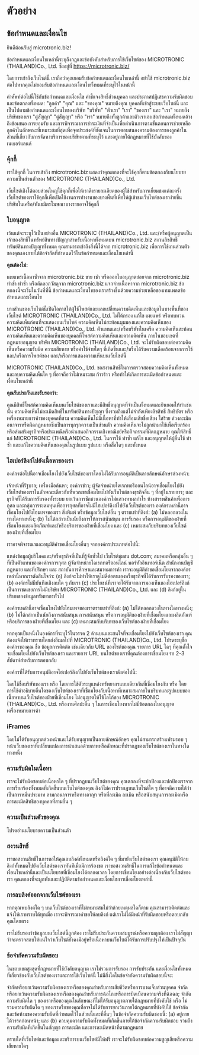 # ตัวอย่าง

## ข้อกำหนดและเงื่อนไข

ยินดีต้อนรับสู่ microtronic.biz!

ข้อกำหนดและเงื่อนไขเหล่านี้ระบุถึงกฎและข้อบังคับสำหรับการใช้เว็บไซต์ของ MICROTRONIC (THAILAND)​Co., Ltd. ซึ่งอยู่ที่ https://microtronic.biz/

โดยการเข้าถึงเว็บไซต์นี้ เราถือว่าคุณยอมรับข้อกำหนดและเงื่อนไขเหล่านี้ อย่าใช้ microtronic.biz ต่อไปหากคุณไม่ยอมรับข้อกำหนดและเงื่อนไขทั้งหมดที่ระบุไว้ในหน้านี้

คำศัพท์ต่อไปนี้ใช้กับข้อกำหนดและเงื่อนไข คำชี้แจงสิทธิ์ส่วนบุคคล และประกาศปฏิเสธความรับผิดชอบ และข้อตกลงทั้งหมด: "ลูกค้า" "คุณ" และ "ของคุณ" หมายถึงคุณ บุคคลที่เข้าสู่ระบบเว็บไซต์นี้ และเป็นไปตามข้อกำหนดและเงื่อนไขของบริษัท "บริษัท" "ตัวเรา" "เรา" "ของเรา" และ "เรา" หมายถึงบริษัทของเรา "คู่สัญญา" "คู่สัญญา" หรือ "เรา" หมายถึงทั้งลูกค้าและตัวเราเอง ข้อกำหนดทั้งหมดอ้างถึงข้อเสนอ การยอมรับ และการพิจารณาการชำระเงินที่จำเป็นเพื่อดำเนินการตามขั้นตอนการช่วยเหลือลูกค้าในลักษณะที่เหมาะสมที่สุดเพื่อจุดประสงค์ที่ชัดเจนในการตอบสนองความต้องการของลูกค้าในส่วนที่เกี่ยวกับการจัดหาบริการของบริษัทตามที่ระบุไว้ และอยู่ภายใต้กฎหมายที่ใช้บังคับของเนเธอร์แลนด์

### คุ้กกี้
เราใช้คุกกี้ ในการเข้าถึง microtronic.biz แสดงว่าคุณตกลงที่จะใช้คุกกี้ตามข้อตกลงกับนโยบายความเป็นส่วนตัวของ MICROTRONIC (THAILAND)Co., Ltd.

เว็บไซต์เชิงโต้ตอบส่วนใหญ่ใช้คุกกี้เพื่อให้เราดึงรายละเอียดของผู้ใช้สำหรับการเยี่ยมชมแต่ละครั้ง เว็บไซต์ของเราใช้คุกกี้เพื่อเปิดใช้งานการทำงานของบางพื้นที่เพื่อให้ผู้เข้าชมเว็บไซต์ของเราง่ายขึ้น บริษัทในเครือ/พันธมิตรโฆษณาบางรายอาจใช้คุกกี้

### ใบอนุญาต
เว้นแต่จะระบุไว้เป็นอย่างอื่น MICROTRONIC (THAILAND)Co., Ltd. และ/หรือผู้อนุญาตเป็นเจ้าของสิทธิ์ในทรัพย์สินทางปัญญาสำหรับเนื้อหาทั้งหมดบน microtronic.biz สงวนลิขสิทธิ์ทรัพย์สินทางปัญญาทั้งหมด คุณสามารถเข้าถึงสิ่งนี้ได้จาก microtronic.biz เพื่อการใช้งานส่วนตัวของคุณเองภายใต้ข้อจำกัดที่กำหนดไว้ในข้อกำหนดและเงื่อนไขเหล่านี้

**คุณต้องไม่:**

เผยแพร่เนื้อหาซ้ำจาก microtronic.biz
ขาย เช่า หรือออกใบอนุญาตย่อยจาก microtronic.biz
ทำซ้ำ ทำซ้ำ หรือคัดลอกวัสดุจาก microtronic.biz
แจกจ่ายเนื้อหาจาก microtronic.biz
ข้อตกลงนี้จะเริ่มในวันที่ที่นี้ ข้อกำหนดและเงื่อนไขของเราสร้างขึ้นด้วยความช่วยเหลือของเทมเพลตข้อกำหนดและเงื่อนไข

บางส่วนของเว็บไซต์นี้เปิดโอกาสให้ผู้ใช้โพสต์และแลกเปลี่ยนความคิดเห็นและข้อมูลในบางพื้นที่ของเว็บไซต์ MICROTRONIC (THAILAND)Co., Ltd. ไม่ได้กรอง แก้ไข เผยแพร่ หรือทบทวนความคิดเห็นก่อนที่จะแสดงบนเว็บไซต์ ความคิดเห็นไม่สะท้อนมุมมองและความคิดเห็นของ MICROTRONIC (THAILAND)Co., Ltd. ตัวแทนและ/หรือบริษัทในเครือ ความคิดเห็นสะท้อนความคิดเห็นและความคิดเห็นของบุคคลที่โพสต์ความคิดเห็นและความคิดเห็น ภายในขอบเขตที่กฎหมายอนุญาต บริษัท MICROTRONIC (THAILAND)​Co., Ltd. จะไม่รับผิดชอบต่อความคิดเห็นหรือความรับผิด ความเสียหาย หรือค่าใช้จ่ายใดๆ ที่เกิดขึ้นและ/หรือได้รับความเดือดร้อนจากการใช้และ/หรือการโพสต์ของ และ/หรือการแสดงความเห็นบนเว็บไซต์นี้

MICROTRONIC (THAILAND)Co., Ltd. ขอสงวนสิทธิ์ในการตรวจสอบความคิดเห็นทั้งหมดและลบความคิดเห็นใด ๆ ที่อาจถือว่าไม่เหมาะสม ก้าวร้าว หรือทำให้เกิดการละเมิดข้อกำหนดและเงื่อนไขเหล่านี้

**คุณรับประกันและรับรองว่า:**

คุณมีสิทธิ์โพสต์ความคิดเห็นบนเว็บไซต์ของเราและมีสิทธิ์อนุญาตที่จำเป็นทั้งหมดและยินยอมให้ทำเช่นนั้น
ความคิดเห็นไม่ละเมิดสิทธิ์ในทรัพย์สินทางปัญญา ซึ่งรวมถึงแต่ไม่จำกัดเพียงลิขสิทธิ์ สิทธิบัตร หรือเครื่องหมายการค้าของบุคคลที่สาม
ความคิดเห็นไม่มีเนื้อหาที่ทำให้เสื่อมเสียชื่อเสียง ใส่ร้าย ล่วงละเมิด อนาจารหรือผิดกฎหมายซึ่งเป็นการบุกรุกความเป็นส่วนตัว
ความคิดเห็นจะไม่ถูกนำมาใช้เพื่อเรียกร้องหรือส่งเสริมธุรกิจหรือประเพณีหรือนำเสนอกิจกรรมเชิงพาณิชย์หรือกิจกรรมที่ผิดกฎหมาย
คุณให้สิทธิ์แก่ MICROTRONIC (THAILAND)Co., Ltd. ในการใช้ ทำซ้ำ แก้ไข และอนุญาตให้ผู้อื่นใช้ ทำซ้ำ และแก้ไขความคิดเห็นของคุณในรูปแบบ รูปแบบ หรือสื่อใดๆ และทั้งหมด

### ไฮเปอร์ลิงก์ไปยังเนื้อหาของเรา

องค์กรต่อไปนี้อาจเชื่อมโยงไปยังเว็บไซต์ของเราโดยไม่ได้รับการอนุมัติเป็นลายลักษณ์อักษรล่วงหน้า:

เจ้าหน้าที่รัฐบาล;
เครื่องมือค้นหา;
องค์กรข่าว;
ผู้จัดจำหน่ายไดเรกทอรีออนไลน์อาจเชื่อมโยงไปยังเว็บไซต์ของเราในลักษณะเดียวกับที่พวกเขาเชื่อมโยงไปยังเว็บไซต์ของธุรกิจอื่น ๆ ที่อยู่ในรายการ; และ
ธุรกิจที่ได้รับการรับรองทั้งระบบ ยกเว้นการชักชวนองค์กรไม่แสวงหาผลกำไร ห้างสรรพสินค้าเพื่อการกุศล และกลุ่มการระดมทุนเพื่อการกุศลที่อาจไม่มีไฮเปอร์ลิงก์ไปยังเว็บไซต์ของเรา
องค์กรเหล่านี้อาจเชื่อมโยงไปยังโฮมเพจของเรา สิ่งพิมพ์ หรือข้อมูลเว็บไซต์อื่น ๆ ตราบเท่าที่ลิงก์: (a) ไม่หลอกลวงในทางใดทางหนึ่ง; (b) ไม่ได้กล่าวเป็นนัยถึงการให้การสนับสนุน การรับรอง หรือการอนุมัติของฝ่ายที่เชื่อมโยงและผลิตภัณฑ์และ/หรือบริการของฝ่ายที่เชื่อมโยง และ (c) เหมาะสมกับบริบทของเว็บไซต์ของฝ่ายที่เชื่อมโยง

เราอาจพิจารณาและอนุมัติคำขอเชื่อมโยงอื่นๆ จากองค์กรประเภทต่อไปนี้:

แหล่งข้อมูลผู้บริโภคและ/หรือธุรกิจที่เป็นที่รู้จักทั่วไป
เว็บไซต์ชุมชน dot.com;
สมาคมหรือกลุ่มอื่น ๆ ที่เป็นตัวแทนขององค์กรการกุศล
ผู้จัดจำหน่ายไดเรกทอรีออนไลน์
พอร์ทัลอินเทอร์เน็ต
สำนักงานบัญชี กฎหมาย และที่ปรึกษา และ
สถาบันการศึกษาและสมาคมการค้า
เราจะอนุมัติคำขอเชื่อมโยงจากองค์กรเหล่านี้หากเราตัดสินใจว่า: (ก) ลิงก์จะไม่ทำให้เราดูไม่ดีต่อตนเองหรือธุรกิจที่ได้รับการรับรองของเรา; (b) องค์กรไม่มีบันทึกเชิงลบใด ๆ กับเรา (c) ประโยชน์ที่เราจะได้รับจากการมองเห็นของไฮเปอร์ลิงก์เป็นการชดเชยการไม่มีบริษัท MICROTRONIC (THAILAND)​Co., Ltd. และ (d) ลิงก์อยู่ในบริบทของข้อมูลทรัพยากรทั่วไป

องค์กรเหล่านี้อาจเชื่อมโยงไปยังโฮมเพจของเราตราบเท่าที่ลิงก์: (a) ไม่ได้หลอกลวงในทางใดทางหนึ่ง; (b) ไม่ได้กล่าวเป็นนัยถึงการสนับสนุน การสนับสนุน หรือการอนุมัติของฝ่ายที่เชื่อมโยงและผลิตภัณฑ์หรือบริการของฝ่ายที่เชื่อมโยง และ (c) เหมาะสมกับบริบทของเว็บไซต์ของฝ่ายที่เชื่อมโยง

หากคุณเป็นหนึ่งในองค์กรที่ระบุไว้ในวรรค 2 ด้านบนและสนใจที่จะเชื่อมโยงไปยังเว็บไซต์ของเรา คุณต้องแจ้งให้เราทราบโดยส่งอีเมลไปที่ MICROTRONIC (THAILAND)Co., Ltd. โปรดระบุชื่อ องค์กรของคุณ ชื่อ ข้อมูลการติดต่อ เช่นเดียวกับ URL ของไซต์ของคุณ รายการ URL ใดๆ ที่คุณตั้งใจจะเชื่อมโยงไปยังเว็บไซต์ของเรา และรายการ URL บนไซต์ของเราที่คุณต้องการเชื่อมโยง รอ 2-3 สัปดาห์สำหรับการตอบกลับ

องค์กรที่ได้รับการอนุมัติอาจไฮเปอร์ลิงก์ไปยังเว็บไซต์ของเราดังต่อไปนี้:

โดยใช้ชื่อบริษัทของเรา หรือ
โดยการใช้ตัวระบุแหล่งทรัพยากรแบบเดียวกันที่เชื่อมโยงกับ หรือ
โดยการใช้คำอธิบายอื่นใดของเว็บไซต์ของเราที่เชื่อมโยงกับเนื้อหาที่เหมาะสมภายในบริบทและรูปแบบของเนื้อหาบนเว็บไซต์ของฝ่ายที่เชื่อมโยง
ไม่อนุญาตให้ใช้โลโก้ของ MICROTRONIC (THAILAND)Co., Ltd. หรืองานศิลปะอื่น ๆ ในการเชื่อมโยงหากไม่มีข้อตกลงใบอนุญาตเครื่องหมายการค้า

### iFrames

โดยไม่ได้รับอนุญาตล่วงหน้าและได้รับอนุญาตเป็นลายลักษณ์อักษร คุณไม่สามารถสร้างเฟรมรอบ ๆ หน้าเว็บของเราที่เปลี่ยนแปลงการนำเสนอด้วยภาพหรือลักษณะที่ปรากฏของเว็บไซต์ของเราในทางใดทางหนึ่ง

### ความรับผิดในเนื้อหา

เราจะไม่รับผิดชอบต่อเนื้อหาใด ๆ ที่ปรากฏบนเว็บไซต์ของคุณ คุณตกลงที่จะปกป้องและปกป้องเราจากการเรียกร้องทั้งหมดที่เกิดขึ้นบนเว็บไซต์ของคุณ ลิงก์ไม่ควรปรากฏบนเว็บไซต์ใด ๆ ที่อาจตีความได้ว่าเป็นการหมิ่นประมาท ลามกอนาจารหรือทางอาญา หรือที่ละเมิด ละเมิด หรือสนับสนุนการละเมิดหรือการละเมิดสิทธิของบุคคลที่สามอื่น ๆ

### ความเป็นส่วนตัวของคุณ

โปรดอ่านนโยบายความเป็นส่วนตัว

### สงวนสิทธิ์

เราขอสงวนสิทธิ์ในการขอให้คุณลบลิงค์ทั้งหมดหรือลิงค์ใด ๆ ที่มายังเว็บไซต์ของเรา คุณอนุมัติให้ลบลิงก์ทั้งหมดไปยังเว็บไซต์ของเราทันทีเมื่อมีการร้องขอ เราขอสงวนสิทธิ์ในการแก้ไขข้อกำหนดและเงื่อนไขเหล่านี้และเป็นนโยบายที่เชื่อมโยงได้ตลอดเวลา โดยการเชื่อมโยงอย่างต่อเนื่องกับเว็บไซต์ของเรา คุณตกลงที่จะผูกพันและปฏิบัติตามข้อกำหนดและเงื่อนไขการเชื่อมโยงเหล่านี้

### การลบลิงค์ออกจากเว็บไซต์ของเรา

หากคุณพบลิงค์ใด ๆ บนเว็บไซต์ของเราที่ไม่เหมาะสมไม่ว่าด้วยเหตุผลใดก็ตาม คุณสามารถติดต่อและแจ้งให้เราทราบได้ทุกเมื่อ เราจะพิจารณาคำขอให้ลบลิงก์ แต่เราไม่ได้มีหน้าที่รับผิดชอบหรือตอบกลับคุณโดยตรง

เราไม่รับรองว่าข้อมูลบนเว็บไซต์นี้ถูกต้อง เราไม่รับประกันความสมบูรณ์หรือความถูกต้อง เราไม่สัญญาว่าจะตรวจสอบให้แน่ใจว่าเว็บไซต์ยังคงมีอยู่หรือเนื้อหาบนเว็บไซต์ได้รับการปรับปรุงให้เป็นปัจจุบัน

### ข้อจำกัดความรับผิดชอบ

ในขอบเขตสูงสุดที่กฎหมายที่ใช้บังคับอนุญาต เราไม่รวมการรับรอง การรับประกัน และเงื่อนไขทั้งหมดที่เกี่ยวข้องกับเว็บไซต์ของเราและการใช้เว็บไซต์นี้ ไม่มีสิ่งใดในข้อจำกัดความรับผิดชอบนี้จะ:

จำกัดหรือยกเว้นความรับผิดของเราหรือของคุณสำหรับการเสียชีวิตหรือการบาดเจ็บส่วนบุคคล
จำกัดหรือยกเว้นความรับผิดของเราหรือของคุณสำหรับการฉ้อโกงหรือการบิดเบือนความจริงที่ฉ้อฉล;
จำกัดความรับผิดใด ๆ ของเราหรือของคุณในลักษณะที่ไม่ได้รับอนุญาตภายใต้กฎหมายที่บังคับใช้ หรือ
ไม่รวมความรับผิดใด ๆ ของเราหรือของคุณที่อาจไม่ได้รับการยกเว้นภายใต้กฎหมายที่บังคับใช้
ข้อจำกัดและข้อห้ามของความรับผิดที่กำหนดไว้ในส่วนนี้และที่อื่นๆ ในข้อจำกัดความรับผิดชอบนี้: (a) อยู่ภายใต้วรรคก่อนหน้า; และ (b) ควบคุมความรับผิดทั้งหมดที่เกิดขึ้นภายใต้ข้อจำกัดความรับผิดชอบ รวมถึงความรับผิดที่เกิดขึ้นในสัญญา การละเมิด และการละเมิดหน้าที่ตามกฎหมาย

ตราบใดที่เว็บไซต์และข้อมูลและบริการบนเว็บไซต์มีให้ฟรี เราจะไม่รับผิดชอบต่อความสูญเสียหรือความเสียหายใดๆ
